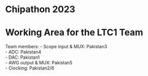 # Chipathon 2023 
# Working Area for the LTC1 Team
Team members:
    - Scope input & MUX: Pakistan3	
    - ADC: Pakistan4	
    - DAC: Pakistan1	
    - AWG output & MUX: Pakistan5	
    - Clocking: Pakistan2/6